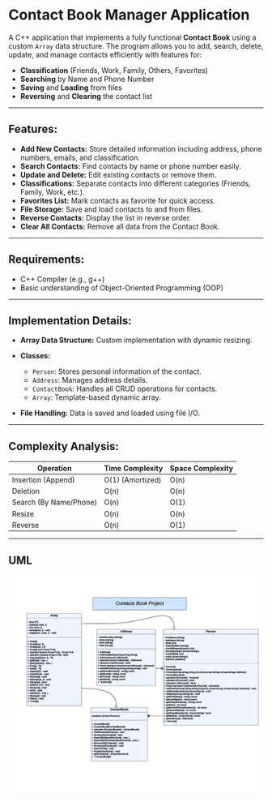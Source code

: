 #  Contact Book Manager Application 

 A C++ application that implements a fully functional **Contact Book** using a custom `Array` data structure. The program allows you to add, search, delete, update, and manage contacts efficiently with features for:

- **Classification** (Friends, Work, Family, Others, Favorites)
- **Searching** by Name and Phone Number
- **Saving** and **Loading** from files
- **Reversing** and **Clearing** the contact list

---

##  **Features:**

* **Add New Contacts:** Store detailed information including address, phone numbers, emails, and classification.
* **Search Contacts:** Find contacts by name or phone number easily.
* **Update and Delete:** Edit existing contacts or remove them.
* **Classifications:** Separate contacts into different categories (Friends, Family, Work, etc.).
* **Favorites List:** Mark contacts as favorite for quick access.
* **File Storage:** Save and load contacts to and from files.
* **Reverse Contacts:** Display the list in reverse order.
* **Clear All Contacts:** Remove all data from the Contact Book.

---

## **Requirements:**

* C++ Compiler (e.g., g++)
* Basic understanding of Object-Oriented Programming (OOP)

---


##  **Implementation Details:**

* **Array Data Structure:** Custom implementation with dynamic resizing.
* **Classes:**

  * `Person`: Stores personal information of the contact.
  * `Address`: Manages address details.
  * `ContactBook`: Handles all CRUD operations for contacts.
  * `Array`: Template-based dynamic array.
* **File Handling:** Data is saved and loaded using file I/O.

---

##  **Complexity Analysis:**

| Operation              | Time Complexity  | Space Complexity |
| ---------------------- | ---------------- | ---------------- |
| Insertion (Append)     | O(1) (Amortized) | O(n)             |
| Deletion               | O(n)             | O(n)             |
| Search (By Name/Phone) | O(n)             | O(1)             |
| Resize                 | O(n)             | O(n)             |
| Reverse                | O(n)             | O(1)             |

---

## **UML**

![UML](https://github.com/ShamsAlalfy/Contact-Book-Manager/blob/main/Contact%20Book%20Manager/Contact%20UML.jpg)
